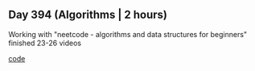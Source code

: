 ## Day 394 (Algorithms | 2 hours)

Working with "neetcode - algorithms and data structures for beginners"
finished 23-26 videos

[code](https://github.com/alexvyber/algorithms-and-data-structures-neetcode.git)




